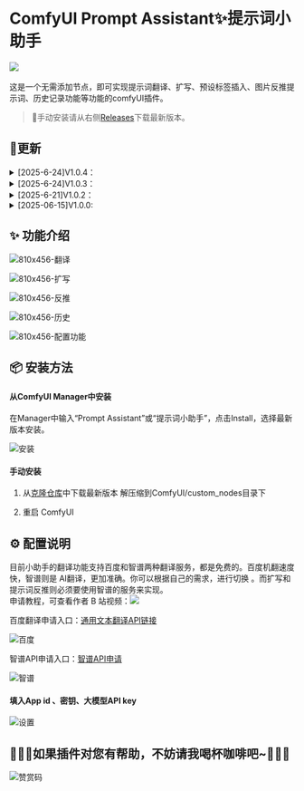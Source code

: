 


# ComfyUI Prompt Assistant✨提示词小助手
<a href="https://space.bilibili.com/520680644"><img src="https://img.shields.io/badge/B%E7%AB%99-%E4%BD%BF%E7%94%A8%E8%AF%B4%E6%98%8E-blue?logo=bilibili&logoColor=2300A5DC&labelColor=%23FFFFFF"></a> &ensp;
  
这是一个无需添加节点，即可实现提示词翻译、扩写、预设标签插入、图片反推提示词、历史记录功能等功能的comfyUI插件。   
> 📍手动安装请从右侧[Releases](https://github.com/yawiii/comfyui_prompt_assistant/releases)下载最新版本。


## 📣更新
<details>
 <summary>[2025-6-24]V1.0.4： </summary>
  
- 修复新版创建使用选择工具栏创建kontext节点时，出现小助手UI异常问题
 
- 修复可能网络环境问题造成的智谱无法服务无法使用问题
 
- 修复可能出现实例清除出错导致工作流无法加载问题
  
- 修复AIGODLIKE-COMFYUI-TRANSLATION汉化插件导致标签弹窗打开卡住的问题
  
- 新增标签面板可以调整大小
  
- 优化UI资源加载，移除本地svg文件
  
</details>
<details>
 <summary>[2025-6-24]V1.0.3： </summary>
  
- 重构了api请求服务，避免apikey暴露在前端
  
- 修改了配置的保存和读取机制，解决配置无法保存问题
  
- 修复了少许bug
  
</details>

<details>
<summary>[2025-6-21]V1.0.2：</summary>
  
- 修复了少许bug
  
</details>

<details>
<summary>[2025-06-15]V1.0.0:</summary>
  
 - 一键插入tag

- 支持llm扩写

- 支持百度翻译和llm翻译切换

- 图片反推提示词
  
- 历史、撤销、重做
</details>

## ✨ 功能介绍

![810x456-翻译](https://github.com/user-attachments/assets/dd4f282a-f9e3-4f0f-9da3-a141bea03653)

![810x456-扩写](https://github.com/user-attachments/assets/4060c46b-8ece-4917-9679-2e503947a810)

![810x456-反推](https://github.com/user-attachments/assets/38e49900-2375-4fe7-8211-1083e20f5d0d)

![810x456-历史](https://github.com/user-attachments/assets/49b903db-1cfd-40bb-bcb0-c1752474248e)

![810x456-配置功能](https://github.com/user-attachments/assets/673e1787-3110-4ed5-897a-eda192e3af3f)

## 📦 安装方法

#### 从ComfyUI Manager中安装
在Manager中输入“Prompt Assistant”或“提示词小助手”，点击Install，选择最新版本安装。


![安装](https://github.com/user-attachments/assets/8be5cf02-d4ec-4023-b400-84358f46c22c)


#### 手动安装



1. 从[克隆仓库](https://github.com/yawiii/comfyui_prompt_assistant/releases)中下载最新版本
解压缩到ComfyUI/custom_nodes目录下


2. 重启 ComfyUI

## ⚙️ 配置说明
目前小助手的翻译功能支持百度和智谱两种翻译服务，都是免费的。百度机翻速度快，智谱则是 AI翻译，更加准确。你可以根据自己的需求，进行切换 。而扩写和提示词反推则必须要使用智谱的服务来实现。  
申请教程，可查看作者 B 站视频：<a href="https://space.bilibili.com/520680644"><img src="https://img.shields.io/badge/B%E7%AB%99-%E4%BD%BF%E7%94%A8%E8%AF%B4%E6%98%8E-blue?logo=bilibili&logoColor=2300A5DC&labelColor=%23FFFFFF"></a>

百度翻译申请入口：[通用文本翻译API链接](https://fanyi-api.baidu.com/product/11)   

![百度](https://github.com/user-attachments/assets/f3fe2d2d-9507-4bff-887e-003f2e13a19c)

智谱API申请入口：[智谱API申请](https://open.bigmodel.cn/dev/activities/free/glm-4-flash)  


![智谱](https://github.com/user-attachments/assets/d6eb29c0-8624-4bf2-96c4-33e99d096202)



#### 填入App id 、密钥、大模型API key

![设置](https://github.com/user-attachments/assets/d30d7c34-b6c6-4627-a554-ef7eee2f9cfb)



## 🫰🏻💖如果插件对您有帮助，不妨请我喝杯咖啡吧~💖🫰🏻


![赞赏码](https://github.com/user-attachments/assets/3072ba94-a910-4b32-a874-0aed0662a02f)




